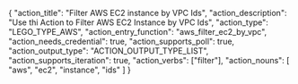 {
"action_title": "Filter AWS EC2 instance by VPC Ids",
"action_description": "Use thi Action to Filter AWS EC2 Instance by VPC Ids",
"action_type": "LEGO_TYPE_AWS",
"action_entry_function": "aws_filter_ec2_by_vpc",
"action_needs_credential": true,
"action_supports_poll": true,
"action_output_type": "ACTION_OUTPUT_TYPE_LIST",
"action_supports_iteration": true,
"action_verbs": ["filter"],
"action_nouns": [
"aws",
"ec2",
"instance",
"ids"
]
}
